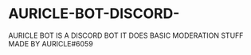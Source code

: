 # AURICLE-BOT-DISCORD-
AURICLE BOT IS A DISCORD BOT IT  DOES BASIC MODERATION STUFF  MADE BY AURICLE#6059 

